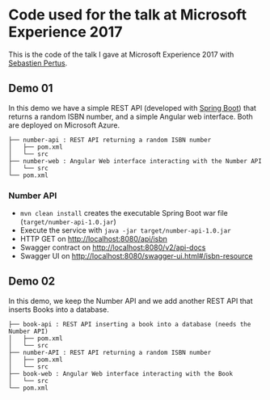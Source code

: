 # Code used for the talk at Microsoft Experience 2017

This is the code of the talk I gave at Microsoft Experience 2017 with [Sebastien Pertus](https://twitter.com/sebastienpertus).

## Demo 01

In this demo we have a simple REST API (developed with [Spring Boot](https://projects.spring.io/spring-boot/)) that returns a random ISBN number, and a simple Angular web interface. Both are deployed on Microsoft Azure.

```
├── number-api : REST API returning a random ISBN number
│   ├── pom.xml
│   └── src
├── number-web : Angular Web interface interacting with the Number API
│   └── src
└── pom.xml
```

### Number API

* `mvn clean install` creates the executable Spring Boot war file (`target/number-api-1.0.jar`)
* Execute the service with `java -jar target/number-api-1.0.jar`
* HTTP GET on [http://localhost:8080/api/isbn]()
* Swagger contract on [http://localhost:8080/v2/api-docs]()
* Swagger UI on [http://localhost:8080/swagger-ui.html#/isbn-resource]()

## Demo 02

In this demo, we keep the Number API and we add another REST API that inserts Books into a database. 

```
├── book-api : REST API inserting a book into a database (needs the Number API)
│   ├── pom.xml
│   └── src
├── number-API : REST API returning a random ISBN number
│   ├── pom.xml
│   └── src
├── book-web : Angular Web interface interacting with the Book
│   └── src
└── pom.xml
```
